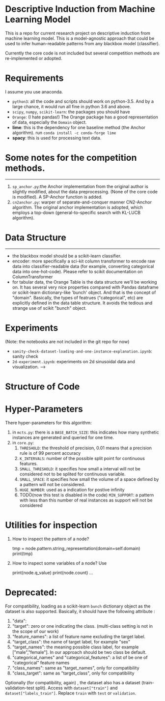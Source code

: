 # Descriptive Induction from Machine Learning Model

This is a repo for current research project on descriptive induction from machine learning model.
This is a model-agnostic approach that could be used to infer human-readable patterns from any blackbox model (classifier).

Currently the core code is not included but several competition methods are re-implemented or adopted.

# Requirements
I assume you use anaconda.
* `python3`: all the code and scripts should work on python-3.5. And by a large chance, it would run all fine in python 3.6 and above.
* `scipy`, `numpy`, `scikit-learn`: the packages you should have
* `Orange`: (I hate pandas!) The Orange package has a good representation of data, especially the `Domain` object.
* __lime__: this is the dependency for one baseline method (the Anchor algorithm). run `conda install -c conda-forge lime`
* __spacy__: this is used for processing text data.  


# Some notes for the competition methods.
---
1. `sp_anchor.py`:the Anchor implementation from the original author is slightly modified, about the data preprocessing. (None of the core code is modified). A SP-Anchor function is added.
2. `cn2anchor.py`: warper of separate-and-conquer manner CN2-Anchor algorithm. The original anchor implementation is adopted, which employs a top-down (general-to-specific search with KL-LUCB algorithm).  


# Data Structure
---
* the blackbox model should be a scikit-learn classifier.
* encoder: more specifically a sci-kit column transformer to encode raw data into classifier-readable data (for example, converting categorical data into one-hot-code). Please refer to scikit documentation on ColumnTransformer
* for tabular data, the Orange Table is the data structure we'll be working on. It has several very nice properties compared with Pandas dataframe or scikit-learn dictionary-like 'bunch' object. And that is the concept of "domain". Basically, the types of featrues ("categorical", etc) are explicitly defined in the data table structure. It avoids the tedious and strange use of scikit "bunch" object.

# Experiments

(Note: the notebooks are not included in the git repo for now)

* `sanity-check-dataset-loading-and-one-instance-explanation.ipynb`: sanity check
* `2d-experiment.ipynb`: experiments on 2d sinusoidal data and visualization. -->


# Structure of Code

# Hyper-Parameters

There hyper-parameters for this algorithm:
1. in `mcts.py`: there is a `BASE_BATCH_SIZE`: this indicates how many synthetic instances are generated and queried for one time.
2. in `core.py`:
    1. `THRESHOLD`:  the threshold of precision, 0.01 means that a precision rule is of 99 percent accuracy
    2. `K_INTERVALS`: number of the possible split point for continuous features.
    3. `SMALL_THRESHOLD`: it specifies how small a interval will not be considered not to be splited for continuous variable.
    4. `SMALL_SPACE`: it specifies how small the volume of a space defined by a pattern will not be considered.
    5. `HUGE_NUMBER`: used as a indication for postive infinity
    5. TODO(now this test is disabled in the code) `MIN_SUPPORT`: a pattern with less than this number of real instances as support will not be considered 



# Utilities for inspection

1. How to inspect the pattern of a node?

    tmp = node.pattern.string_representation(domain=self.domain)
    print(tmp)
2. How to inspect some variables of a node? Use

    print(node.q_value)
    print(node.count)
    ...


# Deprecated:

For compatibility, loading as a scikit-learn `bunch` dictionary object as the dataset is also supported.  Basically, it should have the following attribute :
1. "data":
2. "target": zero or one indicating the class. (multi-class setting is not in the scope of our work)
3. "feature_names": a list of feature name excluding the target label.
4. "target_class": the name of target label, for example "sex"
5. "target_names": the meaning possible class label, for example ["male","female"]. In our approach should be two class be default.
6. "categorical_names" and "categorical_features": a list of be one of "categorical" feature names
7. "class_names": same as "target_names", only for compatibility
8. "class_target": same as "target_class", only for compatibility

Optionally (for compatibility, again) , the dataset also has a dataset (train-validation-test split). Access with `dataset["train"]` and `dataset["labels_train"]`. Replace `train` with `test` or `validation`.
